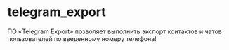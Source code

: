 # telegram_export
ПО «Telegram Export» позволяет выполнить экспорт контактов и чатов пользователей по введенному номеру телефона!
